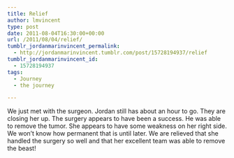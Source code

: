 ```yaml
---
title: Relief
author: lmvincent
type: post
date: 2011-08-04T16:30:00+00:00
url: /2011/08/04/relief/
tumblr_jordanmarinvincent_permalink:
  - http://jordanmarinvincent.tumblr.com/post/15728194937/relief
tumblr_jordanmarinvincent_id:
  - 15728194937
tags:
  - Journey
  - the journey

---
```

We just met with the surgeon. Jordan still has about an hour to go. They are closing her up. The surgery appears to have been a success. He was able to remove the tumor. She appears to have some weakness on her right side. We won&rsquo;t know how permanent that is until later. We are relieved that she handled the surgery so well and that her excellent team was able to remove the beast!